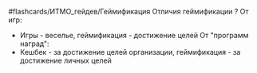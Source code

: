 #flashcards/ИТМО_гейдев/Геймификация 
Отличия геймификации
?
От игр:
- Игры - веселье, геймификация - достижение целей
От "программ наград":
- Кешбек - за достижение целей организации, геймификация - за достижение личных целей